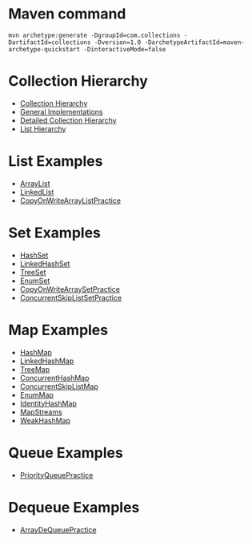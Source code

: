 # Maven command
```
mvn archetype:generate -DgroupId=com.collections -DartifactId=collections -Dversion=1.0 -DarchetypeArtifactId=maven-archetype-quickstart -DinteractiveMode=false
```

# Collection Hierarchy
* [Collection Hierarchy](images/collection-hierarchy-1.jpg)
* [General Implementations](images/collections_general_implementations.jpg)
* [Detailed Collection Hierarchy](images/detailed-collection-hierarchy-1.jpg)
* [List Hierarchy](images/list-hierarchy.jpg)

# List Examples
* [ArrayList](src/test/java/com/list/ArrayListPractice.java)
* [LinkedList](src/test/java/com/list/LinkedListPractice.java)
* [CopyOnWriteArrayListPractice](src/test/java/com/list/CopyOnWriteArrayListPractice.java)

# Set Examples
* [HashSet](src/test/java/com/set/HashSetPractice.java)
* [LinkedHashSet](src/test/java/com/set/LinkedHashSetPractice.java)
* [TreeSet](src/test/java/com/set/TreeSetPractice.java)
* [EnumSet](src/test/java/com/set/EnumSetPractice.java)
* [CopyOnWriteArraySetPractice](src/test/java/com/set/CopyOnWriteArraySetPractice.java)
* [ConcurrentSkipListSetPractice](src/test/java/com/set/ConcurrentSkipListSetPractice.java)

# Map Examples
* [HashMap](src/test/java/com/map/HashMapPractice.java)
* [LinkedHashMap](src/test/java/com/map/LinkedHashMapPractice.java)
* [TreeMap](src/test/java/com/map/TreeMapPractice.java)
* [ConcurrentHashMap](src/test/java/com/map/ConcurrentHashMapPractice.java)
* [ConcurrentSkipListMap](src/test/java/com/map/ConcurrentSkipListMapPractice.java)
* [EnumMap](src/test/java/com/map/EnumMapPractice.java)
* [IdentityHashMap](src/test/java/com/map/IdentityHashMapPractice.java)
* [MapStreams](src/test/java/com/map/MapStreamsPractice.java)
* [WeakHashMap](src/test/java/com/map/WeakHashMapPractice.java)

# Queue Examples
* [PriorityQueuePractice](src/test/java/com/queue/PriorityQueuePractice.java)

# Dequeue Examples
* [ArrayDeQueuePractice](src/test/java/com/dequeue/ArrayDeQueuePractice.java)